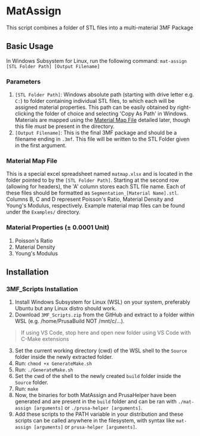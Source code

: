﻿# MatAssign 
This script combines a folder of STL files into a multi-material 3MF Package
## Basic Usage
In Windows Subsystem for Linux, run the following command:
`mat-assign [STL Folder Path] [Output Filename]`


### Parameters
 1. `[STL Folder Path]`: Windows absolute path (starting with drive letter e.g. `C:`) to folder containing individual STL files, to which each will be assigned material properties. This path can be easily obtained by right-clicking the folder of choice and selecting 'Copy As Path' in Windows. Materials are mapped using the [Material Map File](#material-map-file) detailed later, though this file *must* be present in the directory.
 2. `[Output Filename]`: This is the final 3MF package and should be a filename ending in `.3mf`. This file will be written to the STL Folder given in the first argument.

### Material Map File
This is a special excel spreadsheet named `matmap.xlsx` and is located in the folder pointed to by the `[STL Folder Path]`.  Starting at the second row (allowing for headers), the 'A' column stores each STL file name. Each of these files should be formatted as `Segmentation_[Material Name].stl`. Columns B, C and D represent Poisson's Ratio, Material Density and Young's Modulus, respectively. Example material map files can be found under the `Examples/` directory.

### Material Properties (± 0.0001 Unit)
1. Poisson's Ratio
2. Material Density
3. Young's Modulus

## Installation

### 3MF_Scripts Installation
 1. Install Windows Subsystem for Linux (WSL) on your system, preferably Ubuntu but any Linux distro should work.
 2. Download `3MF_Scripts.zip` from the GitHub and extract to a folder within WSL (e.g. /home/PrusaBuild NOT /mnt/c/...). 
 >If using VS Code, stop here and open new folder using VS Code with C-Make extensions
 3. Set the current working directory (cwd) of the WSL shell to the `Source` folder inside the newly extracted folder.
 4. Run: `chmod +x GenerateMake.sh`
 5. Run: `./GenerateMake.sh`
 6. Set the cwd of the shell to the newly created `build` folder inside the `Source` folder.
 7. Run: `make`
 8. Now, the binaries for both MatAssign and PrusaHelper have been generated and are present in the `build` folder and can be ran with `./mat-assign [arguments]` or `./prusa-helper [arguments]`. 
 9. Add these scripts to the PATH variable in your distribution and these scripts can be called anywhere in the filesystem, with syntax like `mat-assign [arguments]` or `prusa-helper [arguments]`.
